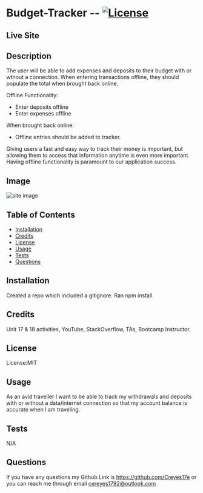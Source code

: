 # Budget-Tracker -- [![License](https://img.shields.io/badge/license-MIT-blue.svg)](https://shields.io/)

## Live Site

## Description

The user will be able to add expenses and deposits to their budget with or wthout a connection. When entering transactions offline, they should populate the total when brought back online.

Offline Functionality:

- Enter deposits offline
- Enter expenses offline

When brought back online:

- Offline entries should be added to tracker.

Giving users a fast and easy way to track their money is important, but allowing them to access that information anytime is even more important. Having offline functionality is paramount to our application success.

## Image

![site image](./public/img/budget.JPG)

## Table of Contents

- [Installation](#Installation)
- [Credits](#Credits)
- [License](#License)
- [Usage](#Usage)
- [Tests](#Tests)
- [Questions](#Questions)

## Installation

Created a repo which included a gitignore. Ran npm install.

## Credits

Unit 17 & 18 activities, YouTube, StackOverflow, TAs, Bootcamp Instructor.

## License

License:MIT

## Usage

As an avid traveller I want to be able to track my withdrawals and deposits with or without a data/internet connection so that my account balance is accurate when I am traveling.

## Tests

N/A

## Questions

If you have any questions my Github Link is https://github.com/Creyes17e or you can reach me through email cereyes1792@outlook.com
